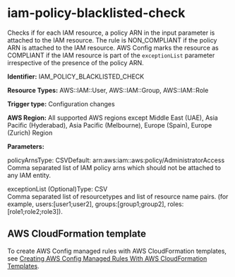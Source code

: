# iam\-policy\-blacklisted\-check<a name="iam-policy-blacklisted-check"></a>

Checks if for each IAM resource, a policy ARN in the input parameter is attached to the IAM resource\. The rule is NON\_COMPLIANT if the policy ARN is attached to the IAM resource\. AWS Config marks the resource as COMPLIANT if the IAM resource is part of the `exceptionList` parameter irrespective of the presence of the policy ARN\.

**Identifier:** IAM\_POLICY\_BLACKLISTED\_CHECK

**Resource Types:** AWS::IAM::User, AWS::IAM::Group, AWS::IAM::Role

**Trigger type:** Configuration changes

**AWS Region:** All supported AWS regions except Middle East \(UAE\), Asia Pacific \(Hyderabad\), Asia Pacific \(Melbourne\), Europe \(Spain\), Europe \(Zurich\) Region

**Parameters:**

policyArnsType: CSVDefault: arn:aws:iam::aws:policy/AdministratorAccess  
Comma separated list of IAM policy arns which should not be attached to any IAM entity\.

exceptionList \(Optional\)Type: CSV  
Comma separated list of resourcetypes and list of resource name pairs\. \(for example, users:\[user1;user2\], groups:\[group1;group2\], roles:\[role1;role2;role3\]\)\.

## AWS CloudFormation template<a name="w2aac12c33c15b9d367c17"></a>

To create AWS Config managed rules with AWS CloudFormation templates, see [Creating AWS Config Managed Rules With AWS CloudFormation Templates](aws-config-managed-rules-cloudformation-templates.md)\.